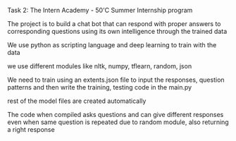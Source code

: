 Task 2: The Intern Academy - 50'C Summer Internship program

The project is to build a chat bot that can respond with proper answers to corresponding questions using its own intelligence through the trained data

We use python as scripting language and deep learning to train with the data

we use different modules like nltk, numpy, tflearn, random, json

We need to train using an extents.json file to input the responses, question patterns and then write the training, testing code in the main.py

rest of the model files are created automatically 

The code when compiled asks questions and can give different responses even when same question is repeated due to random module, also returning a right response 
